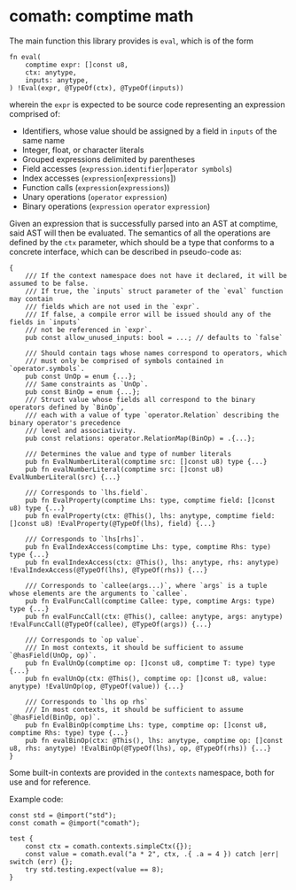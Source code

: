 # comath: comptime math
The main function this library provides is `eval`, which is of the form
```zig
fn eval(
    comptime expr: []const u8,
    ctx: anytype,
    inputs: anytype,
) !Eval(expr, @TypeOf(ctx), @TypeOf(inputs))
```
wherein the `expr` is expected to be source code representing an expression comprised of:
* Identifiers, whose value should be assigned by a field in `inputs` of the same name
* Integer, float, or character literals
* Grouped expressions delimited by parentheses
* Field accesses (`expression`.`identifier`|`operator symbols`)
* Index accesses (`expression`[`expressions`])
* Function calls (`expression`(`expressions`))
* Unary operations (`operator` `expression`)
* Binary operations (`expression` `operator` `expression`)

Given an expression that is successfully parsed into an AST at comptime, said AST will then be evaluated.
The semantics of all the operations are defined by the `ctx` parameter, which should be a type that conforms to a concrete interface,
which can be described in pseudo-code as:
```zig
{
    /// If the context namespace does not have it declared, it will be assumed to be false.
    /// If true, the `inputs` struct parameter of the `eval` function may contain
    /// fields which are not used in the `expr`.
    /// If false, a compile error will be issued should any of the fields in `inputs`
    /// not be referenced in `expr`.
    pub const allow_unused_inputs: bool = ...; // defaults to `false`

    /// Should contain tags whose names correspond to operators, which
    /// must only be comprised of symbols contained in `operator.symbols`.
    pub const UnOp = enum {...};
    /// Same constraints as `UnOp`.
    pub const BinOp = enum {...};
    /// Struct value whose fields all correspond to the binary operators defined by `BinOp`,
    /// each with a value of type `operator.Relation` describing the binary operator's precedence
    /// level and associativity.
    pub const relations: operator.RelationMap(BinOp) = .{...};

    /// Determines the value and type of number literals
    pub fn EvalNumberLiteral(comptime src: []const u8) type {...}
    pub fn evalNumberLiteral(comptime src: []const u8) EvalNumberLiteral(src) {...}

    /// Corresponds to `lhs.field`.
    pub fn EvalProperty(comptime Lhs: type, comptime field: []const u8) type {...}
    pub fn evalProperty(ctx: @This(), lhs: anytype, comptime field: []const u8) !EvalProperty(@TypeOf(lhs), field) {...}

    /// Corresponds to `lhs[rhs]`.
    pub fn EvalIndexAccess(comptime Lhs: type, comptime Rhs: type) type {...}
    pub fn evalIndexAccess(ctx: @This(), lhs: anytype, rhs: anytype) !EvalIndexAccess(@TypeOf(lhs), @TypeOf(rhs)) {...}

    /// Corresponds to `callee(args...)`, where `args` is a tuple whose elements are the arguments to `callee`.
    pub fn EvalFuncCall(comptime Callee: type, comptime Args: type) type {...}
    pub fn evalFuncCall(ctx: @This(), callee: anytype, args: anytype) !EvalFuncCall(@TypeOf(callee), @TypeOf(args)) {...}

    /// Corresponds to `op value`.
    /// In most contexts, it should be sufficient to assume `@hasField(UnOp, op)`.
    pub fn EvalUnOp(comptime op: []const u8, comptime T: type) type {...}
    pub fn evalUnOp(ctx: @This(), comptime op: []const u8, value: anytype) !EvalUnOp(op, @TypeOf(value)) {...}

    /// Corresponds to `lhs op rhs`
    /// In most contexts, it should be sufficient to assume `@hasField(BinOp, op)`.
    pub fn EvalBinOp(comptime Lhs: type, comptime op: []const u8, comptime Rhs: type) type {...}
    pub fn evalBinOp(ctx: @This(), lhs: anytype, comptime op: []const u8, rhs: anytype) !EvalBinOp(@TypeOf(lhs), op, @TypeOf(rhs)) {...}
}
```

Some built-in contexts are provided in the `contexts` namespace, both for use and for reference.

Example code:
```zig
const std = @import("std");
const comath = @import("comath");

test {
    const ctx = comath.contexts.simpleCtx({});
    const value = comath.eval("a * 2", ctx, .{ .a = 4 }) catch |err| switch (err) {};
    try std.testing.expect(value == 8);
}
```
